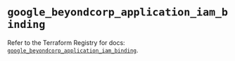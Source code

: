 # `google_beyondcorp_application_iam_binding`

Refer to the Terraform Registry for docs: [`google_beyondcorp_application_iam_binding`](https://registry.terraform.io/providers/hashicorp/google-beta/6.35.0/docs/resources/google_beyondcorp_application_iam_binding).
